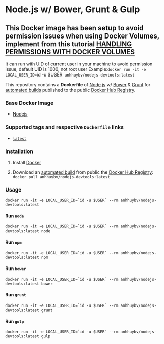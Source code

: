 # Node.js w/ Bower, Grunt & Gulp
## This Docker image has been setup to avoid permission issues when using Docker Volumes, implement from this tutorial [HANDLING PERMISSIONS WITH DOCKER VOLUMES](https://denibertovic.com/posts/handling-permissions-with-docker-volumes/)

It can run with UID of current user in your machine to avoid permission issue, default UID is 1000, not root user
Example:`docker run -it -e LOCAL_USER_ID=`id -u $USER` anhhuybv/nodejs-devtools:latest`

This repository contains a **Dockerfile** of [Node.js](http://nodejs.org/) w/ [Bower](http://bower.io/) & [Grunt](http://gruntjs.com/) for [automated builds](https://github.com/anhhuycao/docker-nodejs-devtools/) published to the public [Docker Hub Registry](https://hub.docker.com/).

### Base Docker Image

* [Nodejs](https://hub.docker.com/_/node)

### Supported tags and respective `Dockerfile` links
* [`latest`](https://github.com/anhhuycao/docker-nodejs-devtools/blob/master/Dockerfile)

### Installation

1. Install [Docker](https://www.docker.com/)

2. Download an [automated build](https://github.com/anhhuycao/docker-nodejs-devtools) from public the [Docker Hub Registry](https://hub.docker.com/): `docker pull anhhuybv/nodejs-devtools:latest`

### Usage

    docker run -it -e LOCAL_USER_ID=`id -u $USER` --rm anhhuybv/nodejs-devtools:latest

#### Run `node`

    docker run -it -e LOCAL_USER_ID=`id -u $USER` --rm anhhuybv/nodejs-devtools:latest node

#### Run `npm`

    docker run -it -e LOCAL_USER_ID=`id -u $USER` --rm anhhuybv/nodejs-devtools:latest npm

#### Run `bower`

    docker run -it -e LOCAL_USER_ID=`id -u $USER` --rm anhhuybv/nodejs-devtools:latest bower

#### Run `grunt`

    docker run -it -e LOCAL_USER_ID=`id -u $USER` --rm anhhuybv/nodejs-devtools:latest grunt

#### Run `gulp`

    docker run -it -e LOCAL_USER_ID=`id -u $USER` --rm anhhuybv/nodejs-devtools:latest gulp
